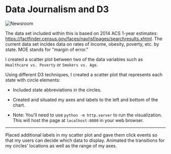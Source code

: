 # Data Journalism and D3

![Newsroom](https://media.giphy.com/media/v2xIous7mnEYg/giphy.gif)

The data set included within this is based on 2014 ACS 1-year estimates: https://factfinder.census.gov/faces/nav/jsf/pages/searchresults.xhtml. The current data set incldes data on rates of income, obesity, poverty, etc. by state. MOE stands for "margin of error."

I created a scatter plot between two of the data variables such as `Healthcare vs. Poverty` or `Smokers vs. Age`.

Using different D3 techniques, I created a scatter plot that represents each state with circle elements:

* Included state abbreviations in the circles.

* Created and situated my axes and labels to the left and bottom of the chart.

* Note: You'll need to use `python -m http.server` to run the visualization. This will host the page at `localhost:8000` in your web browser.

- - -

Placed additional labels in my scatter plot and gave them click events so that my users can decide which data to display. Animated the transitions for my circles' locations as well as the range of my axes.

